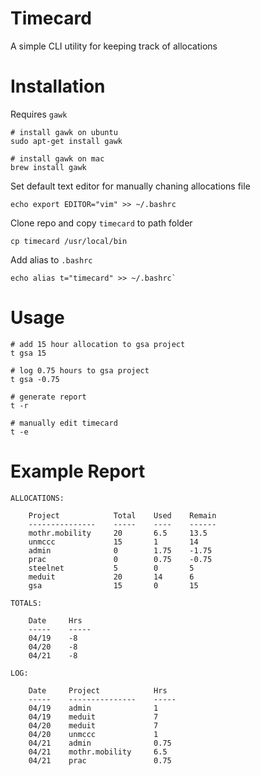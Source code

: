 # Timecard
A simple CLI utility for keeping track of allocations

# Installation
Requires `gawk`

```
# install gawk on ubuntu 
sudo apt-get install gawk

# install gawk on mac
brew install gawk
```

Set default text editor for manually chaning allocations file

```
echo export EDITOR="vim" >> ~/.bashrc
```

Clone repo and copy `timecard` to path folder

```
cp timecard /usr/local/bin
```

Add alias to `.bashrc`

```
echo alias t="timecard" >> ~/.bashrc`
```

# Usage

```
# add 15 hour allocation to gsa project
t gsa 15

# log 0.75 hours to gsa project
t gsa -0.75

# generate report
t -r

# manually edit timecard
t -e
```

# Example Report

```
ALLOCATIONS:

    Project            Total    Used    Remain
    ---------------    -----    ----    ------
    mothr.mobility     20       6.5     13.5  
    unmccc             15       1       14    
    admin              0        1.75    -1.75 
    prac               0        0.75    -0.75 
    steelnet           5        0       5     
    meduit             20       14      6     
    gsa                15       0       15    

TOTALS:

    Date     Hrs  
    -----    -----
    04/19    -8   
    04/20    -8   
    04/21    -8   

LOG:

    Date     Project            Hrs  
    -----    ---------------    -----
    04/19    admin              1    
    04/19    meduit             7    
    04/20    meduit             7    
    04/20    unmccc             1    
    04/21    admin              0.75 
    04/21    mothr.mobility     6.5  
    04/21    prac               0.75 
```
